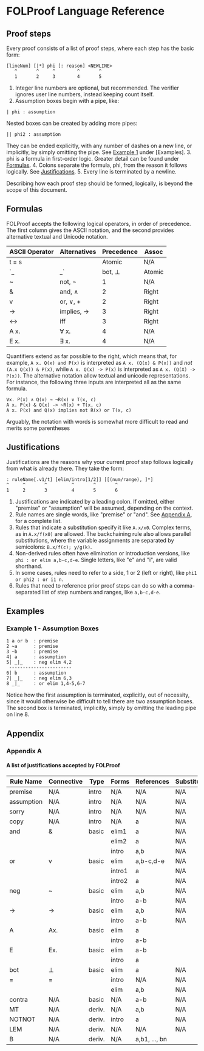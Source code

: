 # FOLProof Language Reference

## Proof steps
Every proof consists of a list of proof steps, where each step has the basic form:

```
[lineNum] [|*] phi [: reason] <NEWLINE>
   ^       ^     ^        ^       ^
   1       2     3        4       5
```

1. Integer line numbers are optional, but recommended. The verifier ignores user line numbers, instead keeping count itself.
2. Assumption boxes begin with a pipe, like:

```
| phi : assumption
```

Nested boxes can be created by adding more pipes:
```
|| phi2 : assumption
```

They can be ended explicitly, with any number of dashes on a new line, or implicitly, by simply omitting the pipe.
See [Example 1](#example-1---assumption-boxes) under [Examples].
3. phi is a formula in first-order logic. Greater detail can be found under [Formulas](#formulas).
4. Colons separate the formula, phi, from the reason it follows logically. See [Justifications](#justifications).
5. Every line is terminated by a newline.


Describing how each proof step should be formed, logically, is beyond the scope of this document.

## Formulas

FOLProof accepts the following logical operators, in order of precedence.
The first column gives the ASCII notation, and the second provides alternative textual and Unicode notation.

| ASCII Operator | Alternatives | Precedence | Assoc |
|----------------|--------------|------------|-------|
| t = s          |              | Atomic     | N/A   |
| `_|_`          | bot, ⊥       | Atomic     | N/A   |
| ~              | not, ¬       | 1          | N/A   |
| &              | and, ∧       | 2          | Right |
| v              | or, ∨, +     | 2          | Right |
| ->             | implies, →   | 3          | Right |
| <->            | iff          | 3          | Right |
| A x.           | ∀ x.         | 4          | N/A   |
| E x.           | ∃ x.         | 4          | N/A   |

Quantifiers extend as far possible to the right, which means that, for example, `A x. Q(x) and P(x)` is interpreted as `A x. (Q(x) & P(x))` and *not* `(A.x Q(x)) & P(x)`, while `A x. Q(x) -> P(x)` is interpreted as `A x. (Q(X) -> P(x))`.
The alternative notation allow textual and unicode representations.
For instance, the following three inputs are interpreted all as the same formula.
```
∀x. P(x) ∧ Q(x) → ¬R(x) ∨ T(x, c)
A x. P(x) & Q(x) -> ~R(x) + T(x, c)
A x. P(x) and Q(x) implies not R(x) or T(x, c)
```
Arguably, the notation with words is somewhat more difficult to read and merits some parentheses

## Justifications

Justifications are the reasons why your current proof step follows logically from what is already there. They take the form:

```
: ruleName[.v1/t] [elim/intro[1/2]] [[(num/range), ]*]
^     ^       ^         ^       ^       ^
1     2       3         4       5       6
```

1. Justifications are indicated by a leading colon. If omitted, either "premise" or "assumption" will be assumed, depending on the context.
2. Rule names are single words, like "premise" or "and". See [Appendix A](#appendix-a), for a complete list.
3. Rules that indicate a substitution specify it like `A.x/x0`. Complex terms, as in `A.x/f(x0)` are allowed.
   The backchaining rule also allows parallel substitutions, where the variable assignments are
   separated by semicolons: `B.x/f(c); y/g(k)`.
4. Non-derived rules often have elimination or introduction versions, like `phi : or elim a,b-c,d-e`. Single letters, like "e" and "i", are valid shorthand.
5. In some cases, rules need to refer to a side, 1 or 2 (left or right), like `phi1 or phi2 : or i1 n`.
6. Rules that need to reference prior proof steps can do so with a comma-separated list of step numbers and ranges, like `a,b-c,d-e`.

## Examples

### Example 1 - Assumption Boxes
```
1 a or b  : premise
2 ~a      : premise
3 ~b      : premise
4| a      : assumption
5| _|_    : neg elim 4,2
 -----------------------
6| b      : assumption
7| _|_    : neg elim 6,3
8 _|_     : or elim 1,4-5,6-7
```
Notice how the first assumption is terminated, explicitly, out of necessity, since it would otherwise be difficult to tell there are two assumption boxes. The second box is terminated, implicitly, simply by omitting the leading pipe on line 8.

## Appendix

### Appendix A
#### A list of justifications accepted by FOLProof

| Rule Name  | Connective | Type   | Forms  | References    | Substitutions |
|------------|------------|--------|--------|---------------|---------------|
| premise    | N/A        | intro  | N/A    | N/A           | N/A           |
| assumption | N/A        | intro  | N/A    | N/A           | N/A           |
| sorry      | N/A        | intro  | N/A    | N/A           | N/A           |
| copy       | N/A        | intro  | N/A    | a             | N/A           |
| and        | &          | basic  | elim1  | a             | N/A           |
|            |            |        | elim2  | a             | N/A           |
|            |            |        | intro  | a,b           | N/A           |
| or         | v          | basic  | elim   | a,b-c,d-e     | N/A           |
|            |            |        | intro1 | a             | N/A           |
|            |            |        | intro2 | a             | N/A           |
| neg        | ~          | basic  | elim   | a,b           | N/A           |
|            |            |        | intro  | a-b           | N/A           |
| ->         | ->         | basic  | elim   | a,b           | N/A           |
|            |            |        | intro  | a-b           | N/A           |
| A          | Ax.        | basic  | elim   | a             |               |
|            |            |        | intro  | a-b           |               |
| E          | Ex.        | basic  | elim   | a-b           |               |
|            |            |        | intro  | a             |               |
| bot        | ⊥          | basic  | elim   | a             | N/A           |
| =          | =          |        | intro  | N/A           | N/A           |
|            |            |        | elim   | a,b           | N/A           |
| contra     | N/A        | basic  | N/A    | a-b           | N/A           |
| MT         | N/A        | deriv. | N/A    | a,b           | N/A           |
| NOTNOT     | N/A        | deriv. | intro  | a             | N/A           |
| LEM        | N/A        | deriv. | N/A    | N/A           | N/A           |
| B          | N/A        | deriv. | N/A    | a,b1, ..., bn |               |
